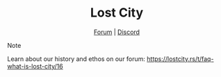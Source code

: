 <div align="center">
<h1>Lost City</h1>

[Forum](https://lostcity.rs) | [Discord](https://discord.lostcity.rs)
</div>

> [!NOTE]
> Learn about our history and ethos on our forum: https://lostcity.rs/t/faq-what-is-lost-city/16

